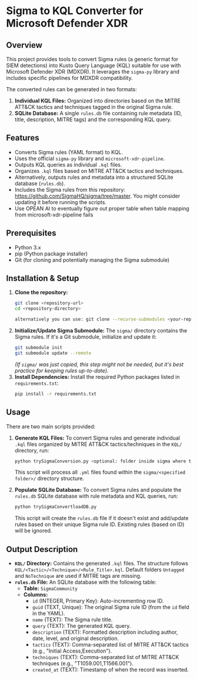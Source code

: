 # Sigma to KQL Converter for Microsoft Defender XDR

## Overview

This project provides tools to convert Sigma rules (a generic format for SIEM detections) into Kusto Query Language (KQL) suitable for use with Microsoft Defender XDR (MDXDR). It leverages the `sigma-py` library and includes specific pipelines for MDXDR compatibility.

The converted rules can be generated in two formats:

1.  **Individual KQL Files:** Organized into directories based on the MITRE ATT&CK tactics and techniques tagged in the original Sigma rule.
2.  **SQLite Database:** A single `rules.db` file containing rule metadata (ID, title, description, MITRE tags) and the corresponding KQL query.

## Features

*   Converts Sigma rules (YAML format) to KQL.
*   Uses the official `sigma-py` library and `microsoft-xdr-pipeline`.
*   Outputs KQL queries as individual `.kql` files.
*   Organizes `.kql` files based on MITRE ATT&CK tactics and techniques.
*   Alternatively, outputs rules and metadata into a structured SQLite database (`rules.db`).
*   Includes the Sigma rules from this repository: https://github.com/SigmaHQ/sigma/tree/master. You might consider updating it before running the scripts.
*   Use OPEAN AI to eventually figure out proper table when table mapping from microsoft-xdr-pipeline fails

## Prerequisites

*   Python 3.x
*   pip (Python package installer)
*   Git (for cloning and potentially managing the Sigma submodule)

## Installation & Setup

1.  **Clone the repository:**
    ```bash
    git clone <repository-url>
    cd <repository-directory>

    alternatively you can use: git clone --recurse-submodules <your-repo-url> and there is no need to clone the submodule as described in step 2.
    ```
2.  **Initialize/Update Sigma Submodule:**
    The `sigma/` directory contains the Sigma rules. If it's a Git submodule, initialize and update it:
    ```bash
    git submodule init
    git submodule update --remote
    ```
    *(If `sigma/` was just copied, this step might not be needed, but it's best practice for keeping rules up-to-date).*
3.  **Install Dependencies:**
    Install the required Python packages listed in `requirements.txt`:
    ```bash
    pip install -r requirements.txt
    ```

## Usage

There are two main scripts provided:

1.  **Generate KQL Files:**
    To convert Sigma rules and generate individual `.kql` files organized by MITRE ATT&CK tactics/techniques in the `KQL/` directory, run:
    ```bash
    python trySigmaConversion.py <optional: folder inside sigma where to fetch rules, default "rules">
    ```
    This script will process all `.yml` files found within the `sigma/<specified folder>/` directory structure.

2.  **Populate SQLite Database:**
    To convert Sigma rules and populate the `rules.db` SQLite database with rule metadata and KQL queries, run:
    ```bash
    python trySigmaConvertloadDB.py
    ```
    This script will create the `rules.db` file if it doesn't exist and add/update rules based on their unique Sigma rule ID. Existing rules (based on ID) will be ignored.

## Output Description

*   **`KQL/` Directory:** Contains the generated `.kql` files. The structure follows `KQL/<Tactic>/<Technique>/<Rule_Title>.kql`. Default folders `Untagged` and `NoTechnique` are used if MITRE tags are missing.
*   **`rules.db` File:** An SQLite database with the following table:
    *   **Table:** `SigmaCommunity`
    *   **Columns:**
        *   `id` (INTEGER, Primary Key): Auto-incrementing row ID.
        *   `guid` (TEXT, Unique): The original Sigma rule ID (from the `id` field in the YAML).
        *   `name` (TEXT): The Sigma rule title.
        *   `query` (TEXT): The generated KQL query.
        *   `description` (TEXT): Formatted description including author, date, level, and original description.
        *   `tactics` (TEXT): Comma-separated list of MITRE ATT&CK tactics (e.g., "Initial Access,Execution").
        *   `techniques` (TEXT): Comma-separated list of MITRE ATT&CK techniques (e.g., "T1059.001,T1566.001").
        *   `created_at` (TEXT): Timestamp of when the record was inserted.




